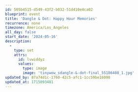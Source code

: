 ```yaml
---
id: 505b4515-d549-43f2-b032-51d410e4ca02
blueprint: event
title: 'Dangle & Dot: Happy Hour Memories'
recurrence: none
timezone: America/Los_Angeles
all_day: false
start_date: '2024-05-16'
description:
  -
    type: set
    attrs:
      id: lvwiddyz
      values:
        type: image
        image: 'tinywow_sdangle-&-dot-final_55186408_1.jpg'
updated_by: 87a74d1c-1760-42c5-afc1-1cc59be16098
updated_at: 1715093481
---
```

